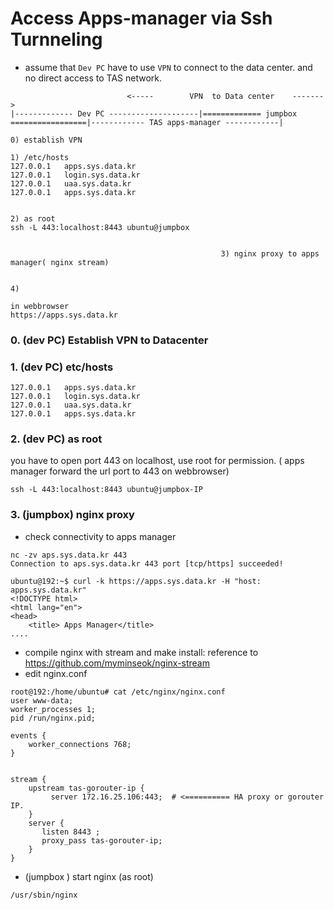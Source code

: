 # Access Apps-manager via Ssh Turnneling
- assume that `Dev PC` have to use `VPN` to connect to the data center. and no direct access to TAS network.

```
                          <-----        VPN  to Data center    ------->
|------------- Dev PC --------------------|============= jumpbox =================|------------ TAS apps-manager ------------|
 
0) establish VPN

1) /etc/hosts
127.0.0.1	apps.sys.data.kr
127.0.0.1	login.sys.data.kr
127.0.0.1	uaa.sys.data.kr
127.0.0.1	apps.sys.data.kr


2) as root
ssh -L 443:localhost:8443 ubuntu@jumpbox


                                               3) nginx proxy to apps manager( nginx stream) 
                                               

4) 

in webbrowser
https://apps.sys.data.kr

```

### 0. (dev PC)  Establish VPN to Datacenter

### 1. (dev PC) etc/hosts
```
127.0.0.1	apps.sys.data.kr
127.0.0.1	login.sys.data.kr
127.0.0.1	uaa.sys.data.kr
127.0.0.1	apps.sys.data.kr
```

### 2. (dev PC) as root
you have to open port 443 on localhost, use root for permission. ( apps manager forward the url port to 443 on webbrowser)
```
ssh -L 443:localhost:8443 ubuntu@jumpbox-IP
```

### 3. (jumpbox) nginx proxy
- check connectivity to apps manager
```
nc -zv aps.sys.data.kr 443
Connection to aps.sys.data.kr 443 port [tcp/https] succeeded!

ubuntu@192:~$ curl -k https://apps.sys.data.kr -H "host: apps.sys.data.kr"
<!DOCTYPE html>
<html lang="en">
<head>
    <title> Apps Manager</title>
....

```

- compile nginx with stream and make install: reference to https://github.com/myminseok/nginx-stream
- edit nginx.conf
```
root@192:/home/ubuntu# cat /etc/nginx/nginx.conf
user www-data;
worker_processes 1;
pid /run/nginx.pid;

events {
	worker_connections 768;
}


stream {
    upstream tas-gorouter-ip {
         server 172.16.25.106:443;  # <========== HA proxy or gorouter IP.
    }
    server {
       listen 8443 ;
       proxy_pass tas-gorouter-ip;
    }
}
```

- (jumpbox )  start nginx  (as root)
```
/usr/sbin/nginx
```
